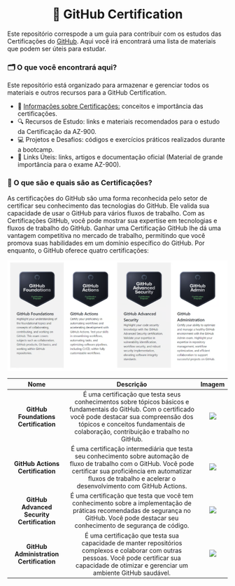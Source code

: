 <h1 align="center">🐙 GitHub Certification</h1>

Este repositório correspode a um guia para contribuir com os estudos das Certificações do [GitHub](https://github.com/). Aqui você irá encontrará uma lista de materiais que podem ser úteis para estudar.

### 🗂️ O que você encontrará aqui?
Este repositório está organizado para armazenar e gerenciar todos os materiais e outros recursos para a GitHub Certification.

- 📝 [Informações sobre Certificações:](https://github.com/rhayssakramer/github-certification?tab=readme-ov-file#-o-que-s%C3%A3o-e-quais-s%C3%A3o-as-certifica%C3%A7%C3%B5es) conceitos e importância das certificações.
- 🔍 Recursos de Estudo: links e materiais recomendados para o estudo da Certificação da AZ-900.
- 💻 Projetos e Desafios: códigos e exercícios práticos realizados durante a bootcamp.
- 🔗 Links Úteis: links, artigos e documentação oficial (Material de grande importância para o exame AZ-900).


### 📝 O que são e quais são as Certificações?
As certificações do GitHub são uma forma reconhecida pelo setor de certificar seu conhecimento das tecnologias do GitHub. Ele valida sua capacidade de usar o GitHub para vários fluxos de trabalho. Com as Certificações GitHub, você pode mostrar sua expertise em tecnologias e fluxos de trabalho do GitHub. Ganhar uma Certificação GitHub lhe dá uma vantagem competitiva no mercado de trabalho, permitindo que você promova suas habilidades em um domínio específico do GitHub. Por enquanto, o GitHub oferece quatro certificações:

<p align="center"><img src="https://github.com/rhayssakramer/github-certification/blob/main/img/img1.png" width="600"></p>

| Nome | Descrição | Imagem |
| :-----------------: | :-----------------------: | :----------------------: |
| <b>GitHub Foundations Certification</b> | É uma certificação que testa seus conhecimentos sobre tópicos básicos e fundamentais do GitHub. Com o certificado você pode destacar sua compreensão dos tópicos e conceitos fundamentais de colaboração, contribuição e trabalho no GitHub. | <img width="150" src="https://github.com/user-attachments/assets/99cbcdc7-e4dc-49a8-ad3a-7b9839f68902"> |
| <b>GitHub Actions Certification</b> | É uma certificação intermediária que testa seu conhecimento sobre automação de fluxo de trabalho com o GitHub. Você pode certificar sua proficiência em automatizar fluxos de trabalho e acelerar o desenvolvimento com GitHub Actions. | <img width="150" src="https://github.com/user-attachments/assets/e450154e-fe73-46c2-be37-16547a821dc2"> |
| <b>GitHub Advanced Security Certification</b> | É uma certificação que testa que você tem conhecimento sobre a implementação de práticas recomendadas de segurança no GitHub. Você pode destacar seu conhecimento de segurança de código. | <img width="150" src="https://github.com/user-attachments/assets/e438c467-acbe-4ddd-8020-08af74b85ea3"> |
| <b>GitHub Administration Certification</b> | É uma certificação que testa sua capacidade de manter repositórios complexos e colaborar com outras pessoas. Você pode certificar sua capacidade de otimizar e gerenciar um ambiente GitHub saudável. | <img width="150" src="https://github.com/user-attachments/assets/6234bc2e-3542-4372-82e8-49cf8ed9e32e"> |
